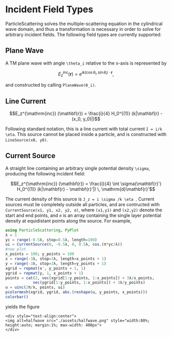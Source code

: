 # Incident Field Types

ParticleScattering solves the multiple-scattering equation in the cylindrical
wave domain, and thus a transformation is necessary in order to solve for arbitrary incident fields. The following field types are currently supported:

## Plane Wave

A TM plane wave with angle ``\theta_i`` relative to the x-axis is represented by
```math
E_z^{\mathrm{inc}} (\mathbf{r}) = e^{ik(\cos \theta_i, \, \sin \theta_i) \cdot \mathbf{r}},
```
and constructed by calling `PlaneWave(θ_i)`.

## Line Current

```math
E_z^{\mathrm{inc}} (\mathbf{r}) = \frac{i}{4} H_0^{(1)} (k|\mathbf{r} - (x_0, y_0)|)
```

Following standard notation, this is a line current with total current ``I = i/k \eta``. This source cannot be placed inside a particle, and is constructed with `LineSource(x0, y0)`.

## Current Source

A straight line containing an arbitrary single potential density `\sigma`, producing the following incident field:

```math
E_z^{\mathrm{inc}} (\mathbf{r}) = \frac{i}{4} \int \sigma(\mathbf{r}') H_0^{(1)} (k|\mathbf{r} - \mathbf{r}'|) \, \mathrm{d}\mathbf{r}'
```

The current density of this source is ``J_z = i \sigma /k \eta ``. Current
sources must lie completely outside all particles, and are contructed with `CurrentSource(x1, y1, x2, y2, σ)`, where `(x1,y1)` and `(x2,y2)` denote the start and end points, and `σ` is an array containing the single layer potential density at equidistant points along the source. For example,
```julia
using ParticleScattering, PyPlot
λ = 1
yc = range(-0.5λ, stop=0.5λ, length=100)
ui = CurrentSource(0, -0.5λ, 0, 0.5λ, cos.(π*yc/λ))
#now plot
x_points = 100; y_points = 100
x = range(-3λ, stop=3λ, length=x_points + 1)
y = range(-3λ, stop=3λ, length=y_points + 1)
xgrid = repmat(x', y_points + 1, 1)
ygrid = repmat(y, 1, x_points + 1)
points = cat(2, vec(xgrid[1:y_points, 1:x_points]) + 3λ/x_points,
            vec(ygrid[1:y_points, 1:x_points]) + 3λ/y_points)
u = uinc(2π/λ, points, ui)
pcolormesh(xgrid, ygrid, abs.(reshape(u, y_points, x_points)))
colorbar()
```
yields the figure
```@raw html
<div style="text-align:center">
<img alt=halfwave src="./assets/halfwave.png" style="width:80%; height:auto; margin:1%; max-width: 400px">
</div>
```
